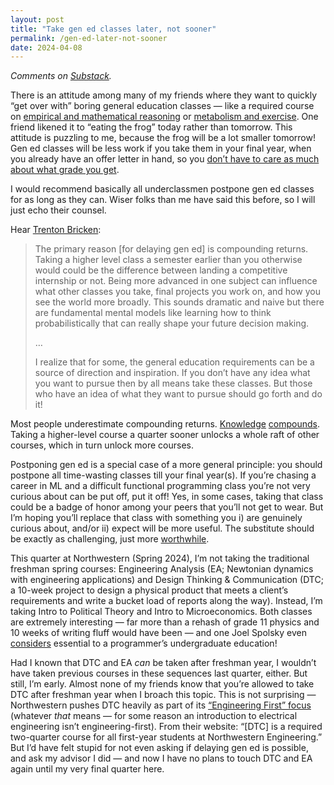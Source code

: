 ```yaml
---
layout: post
title: "Take gen ed classes later, not sooner"
permalink: /gen-ed-later-not-sooner
date: 2024-04-08
---
```


_Comments on [Substack](https://decisiontree.substack.com/p/take-gen-ed-classes-later-not-sooner)._

There is an attitude among many of my friends where they want to quickly “get over with” boring general education classes — like a required course on [empirical and mathematical reasoning](https://www.benkuhn.net/gened/) or [metabolism and exercise](http://collegecatalog.uchicago.edu/thecollege/biologicalsciencescore/). One friend likened it to “eating the frog” today rather than tomorrow. This attitude is puzzling to me, because the frog will be a lot smaller tomorrow\! Gen ed classes will be less work if you take them in your final year, when you already have an offer letter in hand, so you [don’t have to care as much about what grade you get](https://mindingourway.com/half-assing-it-with-everything-youve-got/).

I would recommend basically all underclassmen postpone gen ed classes for as long as they can. Wiser folks than me have said this before, so I will just echo their counsel.

Hear [Trenton Bricken](https://www.trentonbricken.com/Lessons-From-Undergrad/): 

> The primary reason \[for delaying gen ed\] is compounding returns. Taking a higher level class a semester earlier than you otherwise would could be the difference between landing a competitive internship or not. Being more advanced in one subject can influence what other classes you take, final projects you work on, and how you see the world more broadly. This sounds dramatic and naive but there are fundamental mental models like learning how to think probabilistically that can really shape your future decision making. 
> 
> …
> 
> I realize that for some, the general education requirements can be a source of direction and inspiration. If you don’t have any idea what you want to pursue then by all means take these classes. But those who have an idea of what they want to pursue should go forth and do it\!

Most people underestimate compounding returns. [Knowledge](https://paulgraham.com/superlinear.html) [compounds](https://blog.samaltman.com/how-to-be-successful). Taking a higher-level course a quarter sooner unlocks a whole raft of other courses, which in turn unlock more courses.

Postponing gen ed is a special case of a more general principle: you should postpone all time-wasting classes till your final year(s). If you’re chasing a career in ML and a difficult functional programming class you’re not very curious about can be put off, put it off\! Yes, in some cases, taking that class could be a badge of honor among your peers that you’ll not get to wear. But I’m hoping you’ll replace that class with something you i) are genuinely curious about, and/or ii) expect will be more useful. The substitute should be exactly as challenging, just more [worthwhile](https://www.benkuhn.net/hard/).

This quarter at Northwestern (Spring 2024), I’m not taking the traditional freshman spring courses: Engineering Analysis (EA; Newtonian dynamics with engineering applications) and Design Thinking & Communication (DTC; a 10-week project to design a physical product that meets a client’s requirements and write a bucket load of reports along the way). Instead, I’m taking Intro to Political Theory and Intro to Microeconomics. Both classes are extremely interesting — far more than a rehash of grade 11 physics and 10 weeks of writing fluff would have been — and one Joel Spolsky even [considers](https://www.joelonsoftware.com/2005/01/02/advice-for-computer-science-college-students/) essential to a programmer’s undergraduate education\! 

Had I known that DTC and EA *can* be taken after freshman year, I wouldn’t have taken previous courses in these sequences last quarter, either. But still, I’m early. Almost none of my friends know that you’re allowed to take DTC after freshman year when I broach this topic. This is not surprising — Northwestern pushes DTC heavily as part of its [“Engineering First” focus](https://design.northwestern.edu/programs/take-design-course/design-thinking-communication/) (whatever *that* means — for some reason an introduction to electrical engineering isn’t engineering-first). From their website: “\[DTC\] is a required two-quarter course for all first-year students at Northwestern Engineering.” But I’d have felt stupid for not even asking if delaying gen ed is possible, and ask my advisor I did — and now I have no plans to touch DTC and EA again until my very final quarter here.